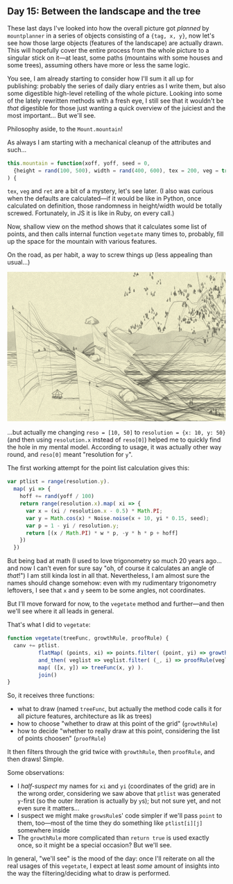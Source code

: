 ## Day 15: Between the landscape and the tree

These last days I've looked into how the overall picture got _planned_ by `mountplanner` in a series of objects consisting of a `{tag, x, y}`, now let's see how those large objects (features of the landscape) are actually drawn. This will hopefully cover the entire process from the whole picture to a singular stick on it—at least, some paths (mountains with some houses and some trees), assuming others have more or less the same logic.

You see, I am already starting to consider how I'll sum it all up for publishing: probably the series of daily diary entries as I write them, but also some digestible high-level retelling of the whole picture. Looking into some of the lately rewritten methods with a fresh eye, I still see that it wouldn't be _that_ digestible for those just wanting a quick overview of the juiciest and the most important... But we'll see.

Philosophy aside, to the `Mount.mountain`!

As always I am starting with a mechanical cleanup of the attributes and such...

```js
this.mountain = function(xoff, yoff, seed = 0,
  {height = rand(100, 500), width = rand(400, 600), tex = 200, veg = true, ret = 0, color}
) {
```

`tex`, `veg` and `ret` are a bit of a mystery, let's see later. (I also was curious when the defaults are calculated—if it would be like in Python, once calculated on definition, those randomness in height/width would be totally screwed. Fortunately, in JS it is like in Ruby, on every call.)

Now, shallow view on the method shows that it calculates some list of points, and then calls internal function `vegetate` many times to, probably, fill up the space for the mountain with various features.

On the road, as per habit, a way to screw things up (less appealing than usual...)

![](image42.png)

...but actually me changing `reso = [10, 50]` to `resolution = {x: 10, y: 50}` (and then using `resolution.x` instead of `reso[0]`) helped me to quickly find the hole in my mental model. According to usage, it was actually other way round, and `reso[0]` meant "resolution for `y`".

The first working attempt for the point list calculation gives this:

```js
var ptlist = range(resolution.y).
  map( yi => {
    hoff += rand(yoff / 100)
    return range(resolution.x).map( xi => {
      var x = (xi / resolution.x - 0.5) * Math.PI;
      var y = Math.cos(x) * Noise.noise(x + 10, yi * 0.15, seed);
      var p = 1 - yi / resolution.y;
      return [(x / Math.PI) * w * p, -y * h * p + hoff]
    })
  })
```

But being bad at math (I used to love trigonometry so much 20 years ago... and now I can't even for sure say "oh, of course it calculates an angle of _that_!") I am still kinda lost in all that. Nevertheless, I am almost sure the names should change somehow: even with my rudimentary trigonometry leftovers, I see that `x` and `y` seem to be some angles, not coordinates.

But I'll move forward for now, to the `vegetate` method and further—and then we'll see where it all leads in general.

That's what I did to `vegetate`:

```js
function vegetate(treeFunc, growthRule, proofRule) {
  canv += ptlist.
          flatMap( (points, xi) => points.filter( (point, yi) => growthRule(xi, yi) ) ).
          and_then( veglist => veglist.filter( (_, i) => proofRule(veglist, i) ) ).
          map( ([x, y]) => treeFunc(x, y) ).
          join()
}
```

So, it receives three functions:
* what to draw (named `treeFunc`, but actually the method code calls it for all picture features, architecture as lik as trees)
* how to choose "whether to draw at this point of the grid" (`growthRule`)
* how to decide "whether to really draw at this point, considering the list of points choosen" (`proofRule`)

It then filters through the grid twice with `growthRule`, then `proofRule`, and then draws! Simple.

Some observations:
* I _half-suspect_ my names for `xi` and `yi` (coordinates of the grid) are in the wrong order, considering we saw above that `ptlist` was generated `y`-first (so the outer iteration is actually by `y`s); but not sure yet, and not even sure it matters...
* I suspect we might make `growsRule`s' code simpler if we'll pass `point` to them, too—most of the time they do something like `ptlist[i][j]` somewhere inside
* The `growthRule` more complicated than `return true` is used exactly once, so it might be a special occasion? But we'll see.

In general, "we'll see" is the mood of the day: once I'll reiterate on all the real usages of this `vegetate`, I expect at least _some_ amount of insights into the way the filtering/deciding what to draw is performed.

